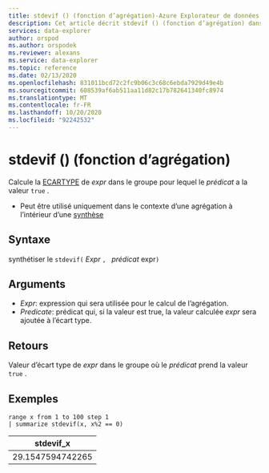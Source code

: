 ```yaml
---
title: stdevif () (fonction d’agrégation)-Azure Explorateur de données | Microsoft Docs
description: Cet article décrit stdevif () (fonction d’agrégation) dans Azure Explorateur de données.
services: data-explorer
author: orspod
ms.author: orspodek
ms.reviewer: alexans
ms.service: data-explorer
ms.topic: reference
ms.date: 02/13/2020
ms.openlocfilehash: 831011bcd72c2fc9b06c3c68c6ebda7929d49e4b
ms.sourcegitcommit: 608539af6ab511aa11d82c17b782641340fc8974
ms.translationtype: MT
ms.contentlocale: fr-FR
ms.lasthandoff: 10/20/2020
ms.locfileid: "92242532"
---
```

# <a name="stdevif-aggregation-function"></a>stdevif () (fonction d’agrégation)

Calcule la [ECARTYPE](stdev-aggfunction.md) de *expr* dans le groupe pour lequel le *prédicat* a la valeur `true` .

* Peut être utilisé uniquement dans le contexte d’une agrégation à l’intérieur d’une [synthèse](summarizeoperator.md)

## <a name="syntax"></a>Syntaxe

synthétiser le `stdevif(` *Expr* `, ` *prédicat* expr`)`

## <a name="arguments"></a>Arguments

* *Expr*: expression qui sera utilisée pour le calcul de l’agrégation. 
* *Predicate*: prédicat qui, si la valeur est true, la valeur calculée *expr* sera ajoutée à l’écart type.

## <a name="returns"></a>Retours

Valeur d’écart type de *expr* dans le groupe où le *prédicat* prend la valeur `true` .
 
## <a name="examples"></a>Exemples

```kusto
range x from 1 to 100 step 1
| summarize stdevif(x, x%2 == 0)

```

|stdevif_x|
|---|
|29.1547594742265|